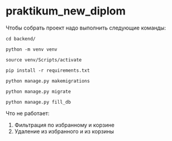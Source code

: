 # praktikum_new_diplom

Чтобы собрать проект надо выполнить следующие команды:
```
cd backend/
```
```
python -m venv venv
```
```
source venv/Scripts/activate
```
```
pip install -r requirements.txt
```
```
python manage.py makemigrations
```
```
python manage.py migrate
```
```
python manage.py fill_db
```

Что не работает:
1. Фильтрация по избранному и корзине
2. Удаление из избранного и из корзины